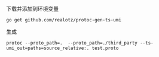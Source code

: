 
下载并添加到环境变量

```golang
go get github.com/realotz/protoc-gen-ts-umi
```
生成
```bigquery
protoc --proto_path=.  --proto_path=./third_party --ts-umi_out=paths=source_relative:. test.proto
```